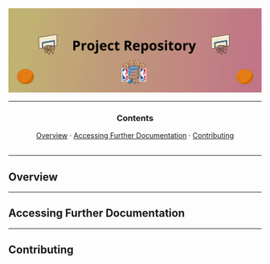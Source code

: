 <div align='center'>
    <img src="utils/img/gh-cover.gif"/>
</div>

---

<div align="center">
    <h3>Contents</h2>
    <a href=#overview>Overview</a>  ·
    <a href=#accessing-further-documentation> Accessing Further Documentation</a>  ·
    <a href=#contributing> Contributing</a> 
  <br><br>
</div>

---

## Overview

---

## Accessing Further Documentation

---

## Contributing
